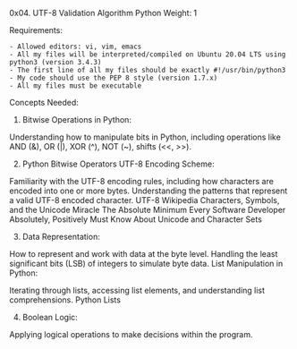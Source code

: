 0x04. UTF-8 Validation
Algorithm
Python
 Weight: 1


Requirements:

    - Allowed editors: vi, vim, emacs
    - All my files will be interpreted/compiled on Ubuntu 20.04 LTS using python3 (version 3.4.3)
    - The first line of all my files should be exactly #!/usr/bin/python3
    - My code should use the PEP 8 style (version 1.7.x)
    - All my files must be executable


Concepts Needed:
1. Bitwise Operations in Python:

Understanding how to manipulate bits in Python, including operations like AND (&), OR (|), XOR (^), NOT (~), shifts (<<, >>).

2. Python Bitwise Operators
UTF-8 Encoding Scheme:

Familiarity with the UTF-8 encoding rules, including how characters are encoded into one or more bytes.
Understanding the patterns that represent a valid UTF-8 encoded character.
UTF-8 Wikipedia
Characters, Symbols, and the Unicode Miracle
The Absolute Minimum Every Software Developer Absolutely, Positively Must Know About Unicode and Character Sets

3. Data Representation:

How to represent and work with data at the byte level.
Handling the least significant bits (LSB) of integers to simulate byte data.
List Manipulation in Python:

Iterating through lists, accessing list elements, and understanding list comprehensions.
Python Lists

4. Boolean Logic:

Applying logical operations to make decisions within the program.